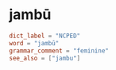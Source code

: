 # jambū

``` toml
dict_label = "NCPED"
word = "jambū"
grammar_comment = "feminine"
see_also = ["jambu"]
```

